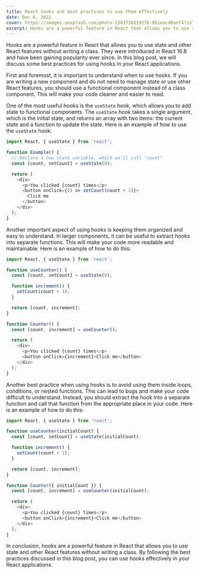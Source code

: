 ```yaml
---
title: React hooks and best practises to use them effectively
date: Dec 6, 2022
cover: https://images.unsplash.com/photo-1593720219276-0b1eacd0aef4?ixlib=rb-4.0.3&ixid=MnwxMjA3fDB8MHxwaG90by1wYWdlfHx8fGVufDB8fHx8&auto=format&fit=crop&w=1461&q=80
excerpt: Hooks are a powerful feature in React that allows you to use state and other React features without writing a class.
---
```


Hooks are a powerful feature in React that allows you to use state and other React features without writing a class. They were introduced in React 16.8 and have been gaining popularity ever since. In this blog post, we will discuss some best practices for using hooks in your React applications.

First and foremost, it is important to understand when to use hooks. If you are writing a new component and do not need to manage state or use other React features, you should use a functional component instead of a class component. This will make your code cleaner and easier to read.

One of the most useful hooks is the `useState` hook, which allows you to add state to functional components. The `useState` hook takes a single argument, which is the initial state, and returns an array with two items: the current state and a function to update the state. Here is an example of how to use the `useState` hook:

```javascript
import React, { useState } from 'react';

function Example() {
  // Declare a new state variable, which we'll call "count"
  const [count, setCount] = useState(0);

  return (
    <div>
      <p>You clicked {count} times</p>
      <button onClick={() => setCount(count + 1)}>
        Click me
      </button>
    </div>
  );
}
```

Another important aspect of using hooks is keeping them organized and easy to understand. In larger components, it can be useful to extract hooks into separate functions. This will make your code more readable and maintainable. Here is an example of how to do this:

```javascript
import React, { useState } from 'react';

function useCounter() {
  const [count, setCount] = useState(0);

  function increment() {
    setCount(count + 1);
  }

  return [count, increment];
}

function Counter() {
  const [count, increment] = useCounter();

  return (
    <div>
      <p>You clicked {count} times</p>
      <button onClick={increment}>Click me</button>
    </div>
  );
}
```

Another best practice when using hooks is to avoid using them inside loops, conditions, or nested functions. This can lead to bugs and make your code difficult to understand. Instead, you should extract the hook into a separate function and call that function from the appropriate place in your code. Here is an example of how to do this:

```javascript
import React, { useState } from 'react';

function useCounter(initialCount) {
  const [count, setCount] = useState(initialCount);

  function increment() {
    setCount(count + 1);
  }

  return [count, increment];
}

function Counter({ initialCount }) {
  const [count, increment] = useCounter(initialCount);

  return (
    <div>
      <p>You clicked {count} times</p>
      <button onClick={increment}>Click me</button>
    </div>
  );
}
```

In conclusion, hooks are a powerful feature in React that allows you to use state and other React features without writing a class. By following the best practices discussed in this blog post, you can use hooks effectively in your React applications.
